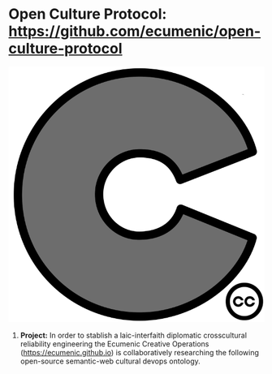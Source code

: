 # Open Culture Protocol: https://github.com/ecumenic/open-culture-protocol
![Our Logo](https://github.com/ecumenic/open-culture-protocol/blob/master/Open%20Culture%20Protocol.png)

1. **Project:** In order to stablish a laic-interfaith diplomatic crosscultural reliability engineering
the Ecumenic Creative Operations (https://ecumenic.github.io) is collaboratively researching the following open-source semantic-web cultural devops ontology.

